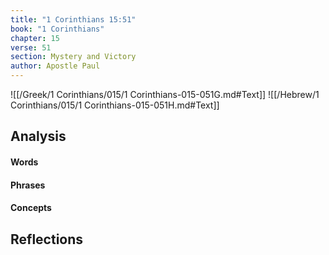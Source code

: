 ```yaml
---
title: "1 Corinthians 15:51"
book: "1 Corinthians"
chapter: 15
verse: 51
section: Mystery and Victory
author: Apostle Paul
---
```

![[/Greek/1 Corinthians/015/1 Corinthians-015-051G.md#Text]]
![[/Hebrew/1 Corinthians/015/1 Corinthians-015-051H.md#Text]]

## Analysis

#### Words

#### Phrases

#### Concepts

## Reflections
